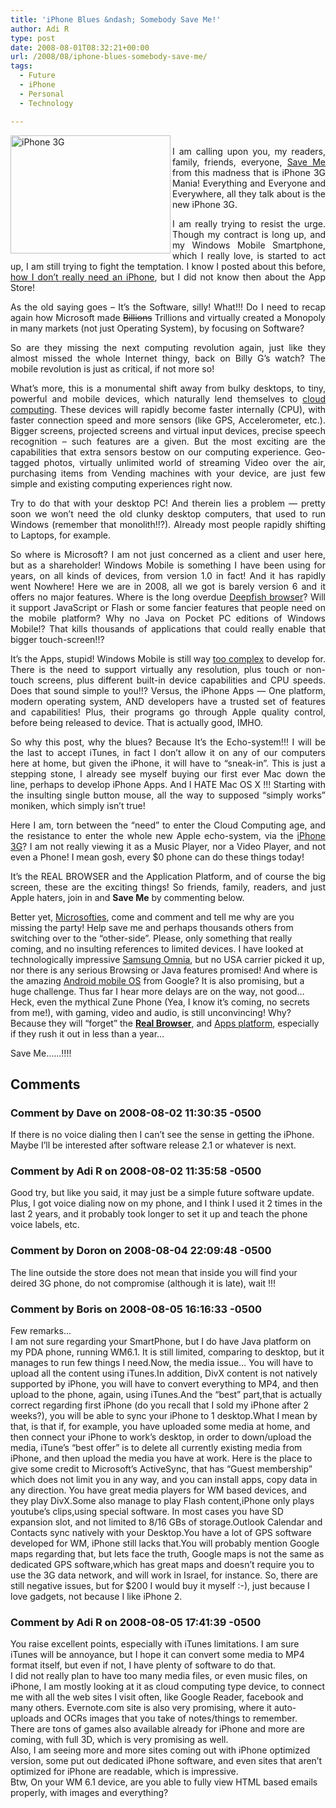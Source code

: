 ```yaml
---
title: 'iPhone Blues &ndash; Somebody Save Me!'
author: Adi R
type: post
date: 2008-08-01T08:32:21+00:00
url: /2008/08/iphone-blues-somebody-save-me/
tags:
  - Future
  - iPhone
  - Personal
  - Technology

---
```

<p align="justify">
  <a href="http://www.apple.com/iPhone"><img class="size-medium wp-image-220" title="iphone-3g" src="/uploads/2008/07/iphone-3g.jpg?resize=256%2C189" alt="iPhone 3G" width="256" height="189" align="left" data-recalc-dims="1" /></a><br /> I am calling upon you, my readers, family, friends, everyone, <span style="text-decoration: underline;">Save Me</span> from this madness that is iPhone 3G Mania! Everything and Everyone and Everywhere, all they talk about is the new iPhone 3G.
</p>

<p align="justify">
  I am really trying to resist the urge. Though my contract is long up, and my Windows Mobile Smartphone, which I really love, is started to act up, I am still trying to fight the temptation. I know I posted about this before, <a href="http://www.adir1.com/2008/06/iphone-20-3g-gps-and-what-not/" target="_blank">how I don’t really need an iPhone</a>, but I did not know then about the App Store!
</p>

<p align="justify">
  As the old saying goes – It’s the Software, silly! What!!! Do I need to recap again how Microsoft made <span style="text-decoration: line-through;">Billions</span> Trillions and virtually created a Monopoly in many markets (not just Operating System), by focusing on Software?
</p>

<p align="justify">
  So are they missing the next computing revolution again, just like they almost missed the whole Internet thingy, back on Billy G’s watch? The mobile revolution is just as critical, if not more so!
</p>

<p style="text-align: justify;">
  What&#8217;s more, this is a monumental shift away from bulky desktops, to tiny, powerful and mobile devices, which naturally lend themselves to <a href="http://en.wikipedia.org/wiki/Cloud_computing" target="_blank">cloud computing</a>. These devices will rapidly become faster internally (CPU), with faster connection speed and more sensors (like GPS, Accelerometer, etc.). Bigger screens, projected screens and virtual input devices, precise speech recognition &#8211; such features are a given. But the most exciting are the capabilities that extra sensors bestow on our computing experience. Geo-tagged photos, virtually unlimited world of streaming Video over the air, purchasing items from Vending machines with your device, are just few simple and existing computing experiences right now.
</p>

<p align="justify">
  Try to do that with your desktop PC! And therein lies a problem &#8212; pretty soon we won&#8217;t need the old clunky desktop computers, that used to run Windows (remember that monolith!!?). Already most people rapidly shifting to Laptops, for example.
</p>

<p style="text-align: justify;">
  So where is Microsoft? I am not just concerned as a client and user here, but as a shareholder! Windows Mobile is something I have been using for years, on all kinds of devices, from version 1.0 in fact! And it has rapidly went Nowhere! Here we are in 2008, all we got is barely version 6 and it offers no major features. Where is the long overdue <a href="http://labs.live.com/Deepfish/" target="_blank">Deepfish browser</a>? Will it support JavaScript or Flash or some fancier features that people need on the mobile platform? Why no Java on Pocket PC editions of Windows Mobile!? That kills thousands of applications that could really enable that bigger touch-screen!!?
</p>

<p style="text-align: justify;">
  It&#8217;s the Apps, stupid! Windows Mobile is still way <span style="text-decoration: underline;">too complex</span> to develop for. There is the need to support virtually any resolution, plus touch or non-touch screens, plus different built-in device capabilities and CPU speeds. Does that sound simple to you!!? Versus, the iPhone Apps &#8212; One platform, modern operating system, AND developers have a trusted set of features and capabilities! Plus, their programs go through Apple quality control, before being released to device. That is actually good, IMHO.
</p>

<p style="text-align: justify;">
  So why this post, why the blues? Because It&#8217;s the Echo-system!!! I will be the last to accept iTunes, in fact I don&#8217;t allow it on any of our computers here at home, but given the iPhone, it will have to &#8220;sneak-in&#8221;. This is just a stepping stone, I already see myself buying our first ever Mac down the line, perhaps to develop iPhone Apps. And I HATE Mac OS X !!! Starting with the insulting single button mouse, all the way to supposed &#8220;simply works&#8221; moniken, which simply isn&#8217;t true!
</p>

<p style="text-align: justify;">
  Here I am, torn between the &#8220;need&#8221; to enter the Cloud Computing age, and the resistance to enter the whole new Apple echo-system, via the <a href="http://www.apple.com/iPhone" target="_blank">iPhone 3G</a>? I am not really viewing it as a Music Player, nor a Video Player, and not even a Phone! I mean gosh, every $0 phone can do these things today!
</p>

<p style="text-align: justify;">
  It&#8217;s the REAL BROWSER and the Application Platform, and of course the big screen, these are the exciting things! So friends, family, readers, and just Apple haters, join in and <strong>Save Me</strong> by commenting below.
</p>

Better yet, <a href="http://www.google.com/search?q=Define+Microsofties" target="_blank">Microsofties</a>, come and comment and tell me why are you missing the party! Help save me and perhaps thousands others from switching over to the &#8220;other-side&#8221;. Please, only something that really coming, and no insulting references to limited devices. I have looked at technologically impressive <a href="http://omnia.samsungmobile.com/" target="_blank">Samsung Omnia</a>, but no USA carrier picked it up, nor there is any serious Browsing or Java features promised! And where is the amazing <a href="http://code.google.com/android/" target="_blank">Android mobile OS</a> from Google? It is also promising, but a huge challenge. Thus far I hear more delays are on the way, not good&#8230; Heck, even the mythical Zune Phone (Yea, I know it&#8217;s coming, no secrets from me!), with gaming, video and audio, is still unconvincing! Why? Because they will &#8220;forget&#8221; the <span style="text-decoration: underline;"><strong>Real Browser</strong></span>, and <span style="text-decoration: underline;">Apps platform</span>, especially if they rush it out in less than a year&#8230;

Save Me&#8230;&#8230;!!!!

## Comments

### Comment by Dave on 2008-08-02 11:30:35 -0500
If there is no voice dialing then I can&#8217;t see the sense in getting the iPhone. Maybe I&#8217;ll be interested after software release 2.1 or whatever is next.

### Comment by Adi R on 2008-08-02 11:35:58 -0500
Good try, but like you said, it may just be a simple future software update. Plus, I got voice dialing now on my phone, and I think I used it 2 times in the last 2 years, and it probably took longer to set it up and teach the phone voice labels, etc.

### Comment by Doron on 2008-08-04 22:09:48 -0500
The line outside the store does not mean that inside you will find your deired 3G phone, do not compromise (although it is late), wait !!!

### Comment by Boris on 2008-08-05 16:16:33 -0500
Few remarks&#8230;  
I am not sure regarding your SmartPhone, but I do have Java platform on my PDA phone, running WM6.1. It is still limited, comparing to desktop, but it manages to run few things I need.Now, the media issue&#8230; You will have to upload all the content using iTunes.In addition, DivX content is not natively supported by iPhone, you will have to convert everything to MP4, and then upload to the phone, again, using iTunes.And the &#8220;best&#8221; part,that is actually correct regarding first iPhone (do you recall that I sold my iPhone after 2 weeks?), you will be able to sync your iPhone to 1 desktop.What I mean by that, is that if, for example, you have uploaded some media at home, and then connect your iPhone to work&#8217;s desktop, in order to down/upload the media, iTune&#8217;s &#8220;best offer&#8221; is to delete all currently existing media from iPhone, and then upload the media you have at work. Here is the place to give some credit to Microsoft&#8217;s ActiveSync, that has &#8220;Guest membership&#8221; which does not limit you in any way, and you can install apps, copy data in any direction. You have great media players for WM based devices, and they play DivX.Some also manage to play Flash content,iPhone only plays youtube&#8217;s clips,using special software. In most cases you have SD expansion slot, and not limited to 8/16 GBs of storage.Outlook Calendar and Contacts sync natively with your Desktop.You have a lot of GPS software developed for WM, iPhone still lacks that.You will probably mention Google maps regarding that, but lets face the truth, Google maps is not the same as dedicated GPS software,which has great maps and doesn&#8217;t require you to use the 3G data network, and will work in Israel, for instance. So, there are still negative issues, but for $200 I would buy it myself :-), just because I love gadgets, not because I like iPhone 2.

### Comment by Adi R on 2008-08-05 17:41:39 -0500
You raise excellent points, especially with iTunes limitations. I am sure iTunes will be annoyance, but I hope it can convert some media to MP4 format itself, but even if not, I have plenty of software to do that.  
I did not really plan to have too many media files, or even music files, on iPhone, I am mostly looking at it as cloud computing type device, to connect me with all the web sites I visit often, like Google Reader, facebook and many others. Evernote.com site is also very promising, where it auto-uploads and OCRs images that you take of notes/things to remember.  
There are tons of games also available already for iPhone and more are coming, with full 3D, which is very promising as well.  
Also, I am seeing more and more sites coming out with iPhone optimized version, some put out dedicated iPhone software, and even sites that aren&#8217;t optimized for iPhone are readable, which is impressive.  
Btw, On your WM 6.1 device, are you able to fully view HTML based emails properly, with images and everything?